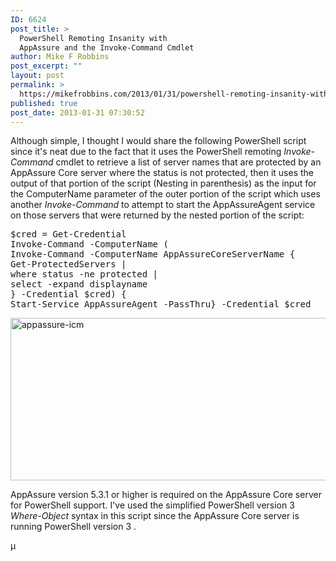 ```yaml
---
ID: 6624
post_title: >
  PowerShell Remoting Insanity with
  AppAssure and the Invoke-Command Cmdlet
author: Mike F Robbins
post_excerpt: ""
layout: post
permalink: >
  https://mikefrobbins.com/2013/01/31/powershell-remoting-insanity-with-appassure-and-the-invoke-command-cmdlet/
published: true
post_date: 2013-01-31 07:30:52
---
```

Although simple, I thought I would share the following PowerShell script since it's neat due to the fact that it uses the PowerShell remoting <em>Invoke-Command</em> cmdlet to retrieve a list of server names that are protected by an AppAssure Core server where the status is not protected, then it uses the output of that portion of the script (Nesting in parenthesis) as the input for the ComputerName parameter of the outer portion of the script which uses another <em>Invoke-Command</em> to attempt to start the AppAssureAgent service on those servers that were returned by the nested portion of the script:
<pre class="lang:ps decode:true">$cred = Get-Credential
Invoke-Command -ComputerName (
Invoke-Command -ComputerName AppAssureCoreServerName {
Get-ProtectedServers |
where status -ne protected |
select -expand displayname
} -Credential $cred) {
Start-Service AppAssureAgent -PassThru} -Credential $cred</pre>
<img class="alignnone size-full wp-image-6625" alt="appassure-icm" src="http://mikefrobbins.com/wp-content/uploads/2013/01/appassure-icm.png" width="640" height="260" />

AppAssure version 5.3.1 or higher is required on the AppAssure Core server for PowerShell support. I've used the simplified PowerShell version 3 <em>Where-Object</em> syntax in this script since the AppAssure Core server is running PowerShell version 3 .<em id="__mceDel" style="color: #444444;">
</em>

µ